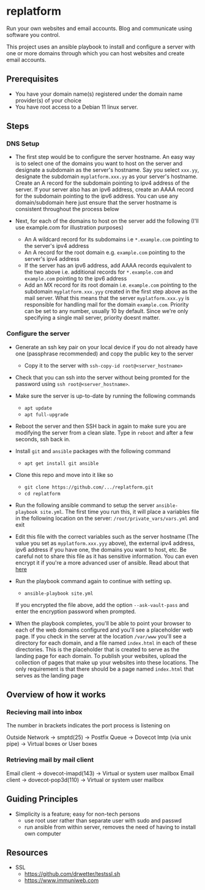 # replatform

Run your own websites and email accounts. Blog and communicate using
software you control.

This project uses an ansible playbook to install and configure a server
with one or more domains through which you can host websites and
create email accounts.

## Prerequisites

- You have your domain name(s) registered under the domain name
  provider(s) of your choice
- You have root access to a Debian 11 linux server.

## Steps

### DNS Setup

- The first step would be to configure the server hostname. An easy
  way is to select one of the domains you want to host on the server
  and designate a subdomain as the server's hostname. Say you select
  `xxx.yy`, designate the subdomain `myplatform.xxx.yy` as your
  server's hostname.  Create an A record for the subdomain pointing to
  ipv4 address of the server.  If your server also has an ipv6
  address, create an AAAA record for the subdomain pointing to the
  ipv6 address. You can use any domain/subdomain here just ensure that
  the server hostname is consistent throughout the process below

- Next, for each of the domains to host on the server add the
  following (I'll use example.com for illustration purposes)
  - An A wildcard record for its subdomains i.e `*.example.com`
    pointing to the server's ipv4 address
  - An A record for the root domain e.g. `example.com` pointing to the
    server's ipv4 address
  - If the server has an ipv6 address, add AAAA records equivalent to
    the two above i.e. additional records for `*.example.com` and
    `example.com` pointing to the ipv6 address
  - Add an MX record for its root domain i.e. `example.com` pointing
	to the subdomain `myplatform.xxx.yyy` created in the first step
	above as the mail server.  What this means that the server
	`myplatform.xxx.yy` is responsible for handling mail for the
	domain `example.com`.  Priority can be set to any number, usually
	10 by default. Since we're only specifying a single mail server,
	priority doesnt matter.

### Configure the server

- Generate an ssh key pair on your local device if you do not already
  have one (passphrase recommended) and copy the public key to the
  server
  - Copy it to the server with `ssh-copy-id
    root@<server_hostname>`

- Check that you can ssh into the server without being promted for the
  password using `ssh root@<server_hostname>`.

- Make sure the server is up-to-date by running the following commands
  - `apt update`
  - `apt full-upgrade`

- Reboot the server and then SSH back in again to make sure you are
  modifying the server from a clean slate. Type in `reboot` and after
  a few seconds, ssh back in.

- Install `git` and `ansible` packages with the following command
  - `apt get install git ansible`

- Clone this repo and move into it like so
  - `git clone https://github.com/.../replatform.git`
  - `cd replatform`

- Run the following ansible command to setup the server
  `ansible-playbook site.yml`. The first time you run this, it will
  place a variables file in the following location on the server:
  `/root/private_vars/vars.yml` and exit

- Edit this file with the correct variables such as the server
  hostname (The value you set as `myplatform.xxx.yyy` above), the
  external ipv4 address, ipv6 address if you have one, the domains you
  want to host, etc. Be careful not to share this file as it has
  sensitive information. You can even encrypt it if you're a more
  advanced user of ansible. Read about that
  [here][1]

  [1]: https://docs.ansible.com/ansible/latest/user_guide/vault.html

- Run the playbook command again to continue with setting up.

  - `ansible-playbook site.yml`

  If you encrypted the file above, add the
  option `--ask-vault-pass` and enter the encryption password when
  prompted.

- When the playbook completes, you'll be able to point your browser to
  each of the web domains configured and you'll see a placeholder web
  page.  If you check in the server at the location `/var/www` you'll
  see a directory for each domain, and a file named `index.html` in
  each of these directories. This is the placeholder that is created
  to serve as the landing page for each domain. To publish your
  websites, upload the collection of pages that make up your websites
  into these locations.  The only requirement is that there should be
  a page named `index.html` that serves as the landing page

## Overview of how it works

### Recieving mail into inbox

The number in brackets indicates the port process is listening on

Outside Network -> smptd(25) -> Postfix Queue -> Dovecot lmtp (via unix pipe) -> Virtual boxes or User boxes

### Retrieving mail by mail client

Email client -> dovecot-imapd(143) -> Virtual or system user mailbox
Email client -> dovecot-pop3d(110) -> Virtual or system user mailbox

## Guiding Principles
- Simplicity is a feature; easy for non-tech persons
  - use root user rather than separate user with sudo and passwd
  - run ansible from within server, removes the need of having to
    install own computer

## Resources
- SSL
  - https://github.com/drwetter/testssl.sh
  - https://www.immuniweb.com
